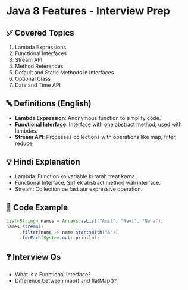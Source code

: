 
# Java 8 Features - Interview Prep

## ✅ Covered Topics

1. Lambda Expressions
2. Functional Interfaces
3. Stream API
4. Method References
5. Default and Static Methods in Interfaces
6. Optional Class
7. Date and Time API

## 🔤 Definitions (English)

- **Lambda Expression**: Anonymous function to simplify code.
- **Functional Interface**: Interface with one abstract method, used with lambdas.
- **Stream API**: Processes collections with operations like map, filter, reduce.

## 💡 Hindi Explanation

- Lambda: Function ko variable ki tarah treat karna.
- Functional Interface: Sirf ek abstract method wali interface.
- Stream: Collection pe fast aur expressive operation.

## 🧪 Code Example

```java
List<String> names = Arrays.asList("Amit", "Ravi", "Neha");
names.stream()
     .filter(name -> name.startsWith("A"))
     .forEach(System.out::println);
```

## ❓ Interview Qs
- What is a Functional Interface?
- Difference between map() and flatMap()?
